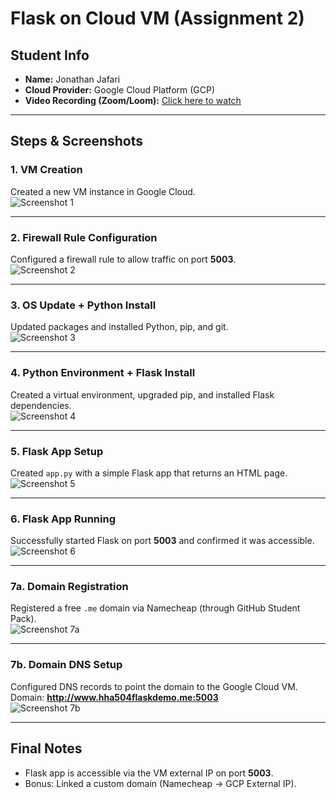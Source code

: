 # Flask on Cloud VM (Assignment 2)

## Student Info
- **Name:** Jonathan Jafari  
- **Cloud Provider:** Google Cloud Platform (GCP)  
- **Video Recording (Zoom/Loom):** [Click here to watch](https://www.loom.com/share/9fdd7a522dae4f37a3390ea0e4d8f364?sid=56c8d744-531a-4f7c-81f2-125525e5578b)  

---

## Steps & Screenshots

### 1. VM Creation
Created a new VM instance in Google Cloud.  
![Screenshot 1](screenshots/screenshot1.png)

---

### 2. Firewall Rule Configuration
Configured a firewall rule to allow traffic on port **5003**.  
![Screenshot 2](screenshots/screenshot2.png)

---

### 3. OS Update + Python Install
Updated packages and installed Python, pip, and git.  
![Screenshot 3](screenshots/screenshot3.png)

---

### 4. Python Environment + Flask Install
Created a virtual environment, upgraded pip, and installed Flask dependencies.  
![Screenshot 4](screenshots/screenshot4.png)

---

### 5. Flask App Setup
Created `app.py` with a simple Flask app that returns an HTML page.  
![Screenshot 5](screenshots/screenshot5.png)

---

### 6. Flask App Running
Successfully started Flask on port **5003** and confirmed it was accessible.  
![Screenshot 6](screenshots/screenshot6.png)

---

### 7a. Domain Registration
Registered a free `.me` domain via Namecheap (through GitHub Student Pack).  
![Screenshot 7a](screenshots/screenshot7a.png)

---

### 7b. Domain DNS Setup
Configured DNS records to point the domain to the Google Cloud VM.
Domain: **http://www.hha504flaskdemo.me:5003**  
![Screenshot 7b](screenshots/screenshot7b.png)

---

## Final Notes
- Flask app is accessible via the VM external IP on port **5003**.  
- Bonus: Linked a custom domain (Namecheap → GCP External IP).  

